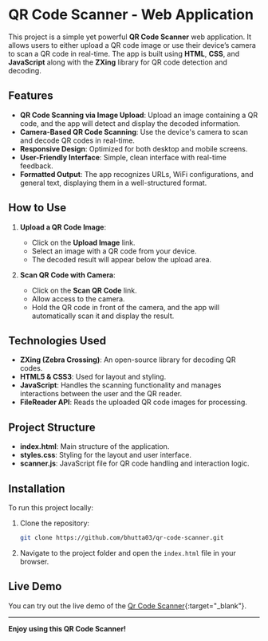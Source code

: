 # QR Code Scanner - Web Application

This project is a simple yet powerful **QR Code Scanner** web application. It allows users to either upload a QR code image or use their device’s camera to scan a QR code in real-time. The app is built using **HTML**, **CSS**, and **JavaScript** along with the **ZXing** library for QR code detection and decoding.

## Features

- **QR Code Scanning via Image Upload**: Upload an image containing a QR code, and the app will detect and display the decoded information.
- **Camera-Based QR Code Scanning**: Use the device's camera to scan and decode QR codes in real-time.
- **Responsive Design**: Optimized for both desktop and mobile screens.
- **User-Friendly Interface**: Simple, clean interface with real-time feedback.
- **Formatted Output**: The app recognizes URLs, WiFi configurations, and general text, displaying them in a well-structured format.

## How to Use

1. **Upload a QR Code Image**:
   - Click on the **Upload Image** link.
   - Select an image with a QR code from your device.
   - The decoded result will appear below the upload area.

2. **Scan QR Code with Camera**:
   - Click on the **Scan QR Code** link.
   - Allow access to the camera.
   - Hold the QR code in front of the camera, and the app will automatically scan it and display the result.

## Technologies Used

- **ZXing (Zebra Crossing)**: An open-source library for decoding QR codes.
- **HTML5 & CSS3**: Used for layout and styling.
- **JavaScript**: Handles the scanning functionality and manages interactions between the user and the QR reader.
- **FileReader API**: Reads the uploaded QR code images for processing.

## Project Structure

- **index.html**: Main structure of the application.
- **styles.css**: Styling for the layout and user interface.
- **scanner.js**: JavaScript file for QR code handling and interaction logic.

## Installation

To run this project locally:

1. Clone the repository:

    ```bash
    git clone https://github.com/bhutta03/qr-code-scanner.git
    ```

2. Navigate to the project folder and open the `index.html` file in your browser.

## Live Demo

You can try out the live demo of the [Qr Code Scanner](https://qr-code-scanner-plum.vercel.app/){:target="_blank"}.

---

**Enjoy using this QR Code Scanner!**
